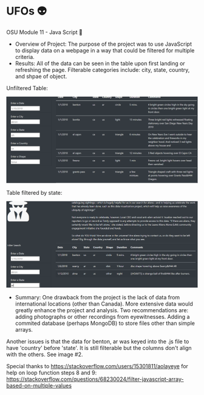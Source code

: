 # UFOs :alien:
OSU Module 11 - Java Script :milky_way:

- Overview of Project: The purpose of the project was to use JavaScript to display data on a webpage in a way that could be filtered for multiple criteria.
- Results: All of the data can be seen in the table upon first landing or refreshing the page.  Filterable categories include: city, state, country, and shpae of object.

Unfiltered Table:

 ![](/static/images/no_filter.PNG)

Table filtered by state:

 ![](/static/images/search_by_state.PNG)


- Summary: One drawback from the project is the lack of data from international locations (other than Canada).  More extensive data would greatly enhance the project and analysis.  Two recommendations are: adding photographs or other recordings from eyewitnesses.  Adding a commited database (perhaps MongoDB) to store files other than simple arrays.

Another issues is that the data for benton, ar was keyed into the .js file to have 'country' before 'state'.  It is still filterable but the columns don't align with the others.  See image #2.



Special thanks to https://stackoverflow.com/users/15301811/aolayeye for help on loop function steps 8 and 9: https://stackoverflow.com/questions/68230024/filter-javascript-array-based-on-multiple-values
